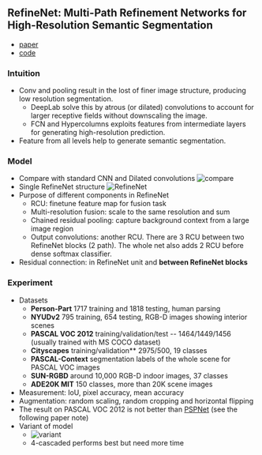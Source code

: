 ## RefineNet: Multi-Path Refinement Networks for High-Resolution Semantic Segmentation
* [paper](http://arxiv.org/pdf/1611.06612v3.pdf)
* [code](https://github.com/guosheng/refinenet)

### Intuition
* Conv and pooling result in the lost of finer image structure, producing low resolution segmentation.
    * DeepLab solve this by  atrous (or dilated) convolutions to account for larger receptive fields without downscaling the image.
    * FCN and Hypercolumns exploits features from intermediate layers for generating high-resolution prediction.
* Feature from all levels help to generate semantic segmentation.

### Model
* Compare with standard CNN and Dilated convolutions
    ![compare](http://img.blog.csdn.net/20161223103630473?watermark/2/text/aHR0cDovL2Jsb2cuY3Nkbi5uZXQvY2huMTM=/font/5a6L5L2T/fontsize/400/fill/I0JBQkFCMA==/dissolve/70/gravity/SouthEast)
* Single RefineNet structure
    ![RefineNet](http://img.blog.csdn.net/20161223103656829?watermark/2/text/aHR0cDovL2Jsb2cuY3Nkbi5uZXQvY2huMTM=/font/5a6L5L2T/fontsize/400/fill/I0JBQkFCMA==/dissolve/70/gravity/SouthEast)
* Purpose of different components in RefineNet
    * RCU: finetune feature map for fusion task
    * Multi-resolution fusion: scale to the same resolution and sum
    * Chained residual pooling: capture background context from a large image region
    * Output convolutions: another RCU. There are 3 RCU between two RefineNet blocks (2 path). The whole net also adds 2 RCU before dense softmax classifier.
* Residual connection: in RefineNet unit and **between RefineNet blocks**

### Experiment
* Datasets
    * **Person-Part** 1717 training and 1818 testing, human parsing
    * **NYUDv2** 795 training, 654 testing, RGB-D images showing interior scenes
    * **PASCAL VOC 2012** training/validation/test -- 1464/1449/1456 (usually trained with MS COCO dataset)
    * **Cityscapes** training/validation** 2975/500, 19 classes
    * **PASCAL-Context** segmentation labels of the whole scene for PASCAL VOC images
    * **SUN-RGBD** around 10,000 RGB-D indoor images, 37 classes
    * **ADE20K MIT** 150 classes, more than 20K scene images
* Measurement: IoU, pixel accuracy, mean accuracy
* Augmentation: random scaling, random cropping and horizontal flipping
* The result on PASCAL VOC 2012 is not better than [PSPNet](https://arxiv.org/pdf/1612.01105.pdf) (see the following paper note)
* Variant of model
    * ![variant](http://img.blog.csdn.net/20161223132208376?watermark/2/text/aHR0cDovL2Jsb2cuY3Nkbi5uZXQvY2huMTM=/font/5a6L5L2T/fontsize/400/fill/I0JBQkFCMA==/dissolve/70/gravity/SouthEast)
    * 4-cascaded performs best but need more time